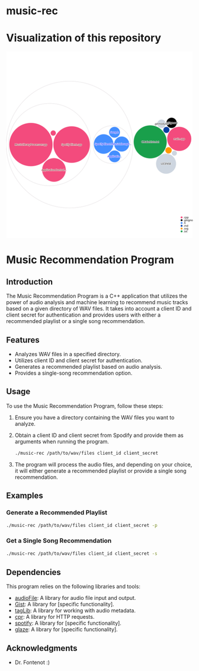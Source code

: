 # music-rec
 
# Visualization of this repository
![Visualization of this repo](./diagram.svg)

# Music Recommendation Program

## Introduction

The Music Recommendation Program is a C++ application that utilizes the power of audio analysis and machine learning to recommend music tracks based on a given directory of WAV files. It takes into account a client ID and client secret for authentication and provides users with either a recommended playlist or a single song recommendation.

## Features

- Analyzes WAV files in a specified directory.
- Utilizes client ID and client secret for authentication.
- Generates a recommended playlist based on audio analysis.
- Provides a single-song recommendation option.

## Usage

To use the Music Recommendation Program, follow these steps:

1. Ensure you have a directory containing the WAV files you want to analyze.

2. Obtain a client ID and client secret from Spodify and provide them as arguments when running the program.

   ```bash
   ./music-rec /path/to/wav/files client_id client_secret
   ```

3. The program will process the audio files, and depending on your choice, it will either generate a recommended playlist or provide a single song recommendation.

## Examples

### Generate a Recommended Playlist

```bash
./music-rec /path/to/wav/files client_id client_secret -p
```

### Get a Single Song Recommendation

```bash
./music-rec /path/to/wav/files client_id client_secret -s
```

## Dependencies

This program relies on the following libraries and tools:

- [audioFile](link-to-audioFile): A library for audio file input and output.
- [Gist](link-to-Gist): A library for [specific functionality].
- [tagLib](link-to-tagLib): A library for working with audio metadata.
- [cpr](link-to-cpr): A library for HTTP requests.
- [spotify](link-to-spotify): A library for [specific functionality].
- [glaze](link-to-glaze): A library for [specific functionality].


## Acknowledgments

- Dr. Fontenot :)
